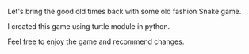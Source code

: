 Let's bring the good old times back with some old fashion Snake game.

I created this game using turtle module in python.

Feel free to enjoy the game and recommend changes.
